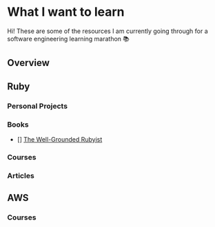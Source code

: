 # What I want to learn

Hi! These are some of the resources I am currently going through for a software engineering learning marathon 📚

## Overview

## Ruby

### Personal Projects

### Books

- [] [The Well-Grounded Rubyist](https://www.amazon.com.br/Well-Grounded-Rubyist-David-Black/dp/1617291692)

### Courses

### Articles

## AWS

### Courses
